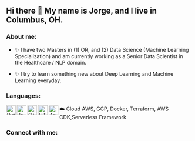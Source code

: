 ## Hi there 👋 My name is Jorge, and I live in Columbus, OH.

### About me:

* :sparkles: I have two Masters in (1) OR, and (2) Data Science (Machine Learning Specialization) and am currently working as a Senior Data Scientist in the Healthcare / NLP domain.

-  :sparkles: I try to learn something new about Deep Learning and Machine Learning everyday.


### Languages:

<img align="left" alt="Python" width="26px" src="https://cdn.jsdelivr.net/npm/simple-icons@3.6.1/icons/python.svg" />
<img align="left" alt="Java" width="26px" src="https://cdn.jsdelivr.net/npm/simple-icons@3.6.1/icons/java.svg" />
<img align="left" alt="C++" width="26px" src="https://cdn.jsdelivr.net/npm/simple-icons@3.6.1/icons/cplusplus.svg" />
<img align="left" alt="HTML5" width="26px" src="https://cdn.jsdelivr.net/npm/simple-icons@3.6.1/icons/html5.svg" />
<img align="left" alt="Anaconda" width="26px" src="https://cdn.jsdelivr.net/npm/simple-icons@3.6.1/icons/anaconda.svg" />

☁️ Cloud
AWS, GCP, Docker, Terraform, AWS CDK,Serverless Framework

### Connect with me:

[GitHub]: https://github.com/jorgeutd
[linkedin]: https://www.linkedin.com/in/jorge-lopez-grisman-b1197953/
